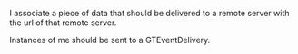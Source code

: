 I associate a piece of data that should be delivered to a remote server with the url of that remote server.

Instances of me should be sent to a GTEventDelivery.

